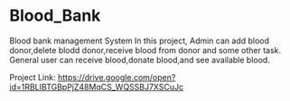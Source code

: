 # Blood_Bank
Blood bank management System
In this project, Admin can add blood donor,delete blodd donor,receive blood from donor and some other task.
General user can receive blood,donate blood,and see available blood.


Project Link:
https://drive.google.com/open?id=1RBLIBTGBpPjZ48MqCS_WQSSBJ7XSCuJc

